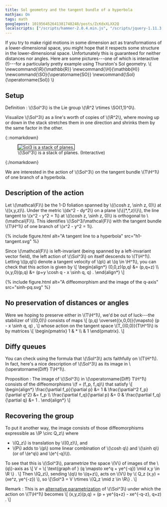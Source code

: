 ```yaml
---
title: Sol geometry and the tangent bundle of a hyperbola
mathjax: On
tags: math
googlepost: 101956452641381748248/posts/ZcKdxXLXX2Q
localscripts: ["/scripts/hammer-2.0.4.min.js", "/scripts/jquery-1.11.3.min.js"]
---
```


If you try to make rigid motions in some dimension act
as transformations of a lower-dimensional space, you might
hope that it respects some structure in the lower-dimensional space.
Unfortunately this is guaranteed for neither distances nor angles.
Here are some pictures---one of which is interactive (!)---for a
particularly pretty example using Thurston's Sol geometry.
\\(
\\newcommand{\\R}{\\mathbb{R}}
\\newcommand{\\H}{\\mathbb{H}}
\\newcommand{\\SO}{\\operatorname{SO}}
\\newcommand{\\Sol}{\\operatorname{Sol}}
\\)

## Setup

Definition
: \\(\\Sol^3\\) is the Lie group
  \\(\\R^2 \\rtimes \\SO(1,1)^0\\).

Visualize \\(\\Sol^3\\) as a line's worth of copies of \\(\\R^2\\),
where moving up or down in the stack stretches them in one direction and
shrinks them by the same factor in the other.

{::nomarkdown}
<figure>
<canvas id="fig_sol3" width="256" height="256" style="border: 1px solid #000;">
<img src="{{ site.baseurl }}/up/sol3-thumb.png" alt="Sol3 is a stack of planes." />
</canvas>
<figcaption>\(\Sol^3\) is a stack of planes. (Interactive)</figcaption>
</figure>
{:/nomarkdown}

<script type="text/javascript" src="{{ site.baseurl }}/up/sol3.js" data-canvas="#fig_sol3"></script>

We are interested in the action of \\(\\Sol^3\\) on the tangent bundle
\\(T\\H^1\\) of one branch of a hyperbola.

## Description of the action

Let \\(\\mathcal{F}\\) be the 1-D foliation spanned by
\\((\\cosh z, \\sinh z, 0)\\) at \\((x,y,z)\\).
Under the metric \\(dx^2 - dy^2\\) on a plane \\(\\{(\*,\*,z)\\}\\),
the line tangent to \\(x^2 - y^2 = 1\\) at \\((\\cosh z, \\sinh z, 0)\\)
is orthogonal to \\(\\mathcal{F}\\). This identifies \\(\\Sol^3/\\mathcal{F}\\)
with the tangent bundle \\(T\\H^1\\) of one branch of \\(x^2 - y^2 = 1\\).

{% include figure.html alt="A tangent line to a hyperbola" src="h1-tangent.svg" %}

Since \\(\\mathcal{F}\\) is left-invariant (being spanned by a left-invariant
vector field), the left action of \\(\\Sol^3\\) on itself descends to
\\(T\\H^1\\).
Letting \\((p,q)\\) denote a tangent velocity of \\(p\\) at \\(q \\in \\H^1\\),
you can check that this action is given by
\\[
\\begin{align\*}
(0,0,z)(p,q) &= (p,q+z) \\\\ 
(x,y,0)(p,q) &= (p+y \cosh q - x \sinh q, q) .
\\end{align\*}
\\]

{% include figure.html alt="A diffeomorphism and the image of the q-axis" src="sinh-pq.svg" %}

## No preservation of distances or angles

Were we hoping to preserve either in \\(T\\H^1\\),
we'd be out of luck---the stabilizer of \\((0,0)\\) consists of maps
\\[
(p,q) \\overset{(x,0,0)}{\\mapsto} (p - x \\sinh q, q) ,
\\]
whose action on the tangent space \\(T\_{(0,0)}(T\\H^1)\\) is by matrices
\\[ \\begin{pmatrix} 1 & \* \\\\ & 1 \\end{pmatrix}. \\]

## Diffy queues

You can check using the formula that
\\(\\Sol^3\\) acts faithfully on \\(T\\H^1\\).
In fact, here's a nice description of
\\(\\Sol^3\\) as its image in \\(\\operatorname{Diff} T\\H^1\\).

Proposition
: The image of \\(\\Sol^3\\) in \\(\\operatorname{Diff} T\\H^1\\)
consists of the diffeomorphisms \\(f = (f\_p, f\_q)\\) that satisfy
\\[
\\begin{align\*}
\\frac{\\partial f\_p}{\\partial p} &= 1 &
\\frac{\\partial^2 f\_p}{\\partial q^2} &= f\_p \\\\ 
\\frac{\\partial f\_q}{\\partial p} &= 0 &
\\frac{\\partial f\_q}{\\partial q} &= 1 .
\\end{align\*}
\\]

## Recovering the group

To put it another way, the image consists of those diffeomorphisms
expressible as \\(P \\circ Q\_z\\) where

* \\(Q\_z\\) is translation by \\((0,z)\\), and
* \\(P\\) adds to \\(p\\) some linear combination of
  \\(\\cosh q\\) and \\(\\sinh q\\) (or of \\(e^q\\) and \\(e^{-q}\\)).

To see that this is \\(\\Sol^3\\),
parametrize the space \\(V\\) of images of the \\(q\\)-axis as
\\[
V = \\{ \\text{graph of } (q \\mapsto xe^q + ye^{-q}) \\mid x,y \\in \\R \\} .
\\]
Then \\(Q\_z\\), sending \\(q\\) to \\(q+z\\), acts on \\(V\\) by
\\( Q\_z (x,y) = (xe^z, ye^{-z}) \\),
so
\\[\\Sol^3 = V \\rtimes \\{Q\_z \\mid z \\in \\R\\} . \\]

Remark
: This is an [alternative parametrization][MW] of \\(\\Sol^3\\)
under which the action on \\(T\\H^1\\) becomes
\\[ (x,y,z)(p,q) = (p + ye^{q+z} - xe^{-q-z}, q+z) . \\]

[MW]: http://mathworld.wolfram.com/SolGeometry.html

